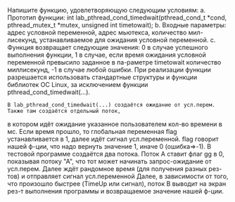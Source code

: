 Напишите функцию, удовлетворяющую следующим условиям:
	a. Прототип функции:
int lab_pthread_cond_timedwait(pthread_cond_t *cond, pthread_mutex_t *mutex, unsigned int timetowait);
	b. Входные параметры: адрес условной переменной, адрес мьютекса, количество мил-лисекунд, устанавливаемое 
для ожидания условной переменной.
	c. Функция возвращает следующие значения:
  0 в случае успешного выполнения функции,
  1 в случае, если время ожидания условной переменной превысило заданное в па-раметре timetowait количество 
миллисекунд,
 -1 в случае любой ошибки.
	При реализации функции разрешается использовать стандартные структуры и функции библиотек ОС Linux, 
за исключением функции pthread_cond_timedwait(…).

	В lab_pthread_cond_timedwait(...) создаётся ожидание от усл.перем. Также там создаётся отдельный поток,
в котором идёт ожидание указанное пользователем кол-во времени в мс. Если время прошло, то глобальная 
переменная flag устанавливается в 1, далее идёт сигнал усл.переменной. flag говорит нашей ф-ции, что надо 
вернуть значение 1, иначе 0 (ошибка=>-1).
	В тестовой программе создаётся два потока. 
Поток А  ставит флаг gg в 0, показывая потоку "А", что тот может начинать запрос-ожидание от усл.перем.
Далее ждёт рандомное время (для получения разных рез-тов) и отправляет сигнал усл.переменной
	Далее, в зависимости от того, что произошло быстрее (TimeUp или сигнал), поток В выводит на экран рез-т
выполнения программы и возвращаемое значение нашей ф-ции.
